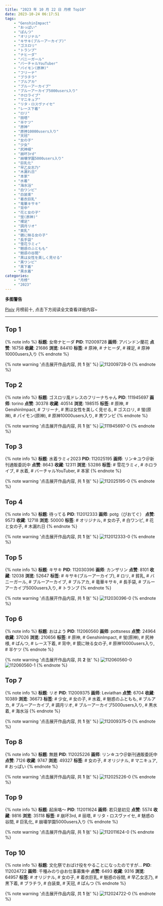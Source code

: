 ```yaml
---
title: "2023 年 10 月 22 日 月榜 Top10"
date: 2023-10-24 06:17:51
tags:
    - "GenshinImpact"
    - "おっぱい"
    - "ぱんつ"
    - "オリジナル"
    - "キサキ(ブルーアーカイブ)"
    - "ゴスロリ"
    - "トランプ"
    - "ナヒーダ"
    - "バニーガール"
    - "バーチャルYouTuber"
    - "パイモン(原神)"
    - "フリーナ"
    - "ブラチラ"
    - "ブルアカ"
    - "ブルーアーカイブ"
    - "ブルーアーカイブ5000users入り"
    - "ホロライブ"
    - "マニキュア"
    - "リタ・ロスヴァイセ"
    - "レース下着"
    - "ロリ"
    - "丽塔"
    - "半ケツ"
    - "原神"
    - "原神10000users入り"
    - "天冠"
    - "女の子"
    - "少女"
    - "尻神様"
    - "崩坏3rd"
    - "崩壊学園5000users入り"
    - "巨乳化"
    - "早乙女志乃"
    - "木漏れ日"
    - "本家"
    - "水着"
    - "海水浴"
    - "白ワンピ"
    - "白装束"
    - "着衣巨乳"
    - "竜華キサキ"
    - "背中"
    - "花と女の子"
    - "蛍(原神)"
    - "裸足"
    - "調月リオ"
    - "貧乳"
    - "鏡に映る女の子"
    - "長手袋"
    - "雪花ラミィ"
    - "魅惑のふともも"
    - "魅惑の谷間"
    - "黒は女性を美しく見せる"
    - "黒ワンピ"
    - "黒下着"
    - "黒水着"
categories:
    - "月榜"
    - "2023"
---
```


<i class="fa fa-triangle-exclamation"></i>**多图警告**<i class="fa fa-triangle-exclamation"></i>

[Pixiv](https://www.pixiv.net/) 月榜前十, 点击下方阅读全文查看详细内容~

<!-- more -->

---

## Top 1

{% note info %}
**标题**: 女帝ナヒーダ
**PID**: 112009728 **画师**: アバンドン蘭花
**点赞**: 16758 **收藏**: 21686 **浏览**: 84410
**标签**: # 原神, # ナヒーダ, # 裸足, # 原神10000users入り
{% endnote %}

{% note warning '点击展开作品内容, 共 **1** 张' %}
![112009728-0](https://i.pixiv.re/img-original/img/2023/09/25/00/04/32/112009728_p0.jpg)
{% endnote %}

## Top 2

{% note info %}
**标题**: ゴスロリ風ドレスのフリーナちゃん
**PID**: 111945697 **画师**: torino
**点赞**: 30378 **收藏**: 40514 **浏览**: 198515
**标签**: # 原神, # GenshinImpact, # フリーナ, # 黒は女性を美しく見せる, # ゴスロリ, # 蛍(原神), # パイモン(原神), # 原神10000users入り, # 黒ワンピ
{% endnote %}

{% note warning '点击展开作品内容, 共 **1** 张' %}
![111945697-0](https://i.pixiv.re/img-original/img/2023/09/23/00/00/40/111945697_p0.jpg)
{% endnote %}

## Top 3

{% note info %}
**标题**: 水着ラミィ2023
**PID**: 112025195 **画师**: リン☆ユウ＠新刊通販委託中
**点赞**: 8643 **收藏**: 12311 **浏览**: 53286
**标签**: # 雪花ラミィ, # ホロライブ, # 水着, # バーチャルYouTuber, # 本家
{% endnote %}

{% note warning '点击展开作品内容, 共 **1** 张' %}
![112025195-0](https://i.pixiv.re/img-original/img/2023/09/25/17/46/33/112025195_p0.png)
{% endnote %}

## Top 4

{% note info %}
**标题**: 待ってる
**PID**: 112012333 **画师**: potg（ぴおてぐ）
**点赞**: 9573 **收藏**: 12718 **浏览**: 50000
**标签**: # オリジナル, # 女の子, # 白ワンピ, # 花と女の子, # 木漏れ日
{% endnote %}

{% note warning '点击展开作品内容, 共 **1** 张' %}
![112012333-0](https://i.pixiv.re/img-original/img/2023/09/25/01/33/24/112012333_p0.jpg)
{% endnote %}

## Top 5

{% note info %}
**标题**: キサキ
**PID**: 112030396 **画师**: カンザリン
**点赞**: 8101 **收藏**: 12038 **浏览**: 52647
**标签**: # キサキ(ブルーアーカイブ), # ロリ, # 貧乳, # バニーガール, # ブルーアーカイブ, # ブルアカ, # 竜華キサキ, # 長手袋, # ブルーアーカイブ5000users入り, # トランプ
{% endnote %}

{% note warning '点击展开作品内容, 共 **1** 张' %}
![112030396-0](https://i.pixiv.re/img-original/img/2023/09/25/21/13/02/112030396_p0.png)
{% endnote %}

## Top 6

{% note info %}
**标题**: おはよう
**PID**: 112060560 **画师**: pottsness
**点赞**: 24964 **收藏**: 37026 **浏览**: 210656
**标签**: # 原神, # GenshinImpact, # 蛍(原神), # 尻神様, # ぱんつ, # レース下着, # 背中, # 鏡に映る女の子, # 原神10000users入り, # 半ケツ
{% endnote %}

{% note warning '点击展开作品内容, 共 **2** 张' %}
![112060560-0](https://i.pixiv.re/img-original/img/2023/09/27/00/00/26/112060560_p0.jpg)
![112060560-1](https://i.pixiv.re/img-original/img/2023/09/27/00/00/26/112060560_p1.jpg)
{% endnote %}

## Top 7

{% note info %}
**标题**: リオ
**PID**: 112009375 **画师**: Leviathan
**点赞**: 6704 **收藏**: 10389 **浏览**: 36673
**标签**: # 少女, # 女の子, # 水着, # 魅惑のふともも, # ブルアカ, # ブルーアーカイブ, # 調月リオ, # ブルーアーカイブ5000users入り, # 黒水着, # 海水浴
{% endnote %}

{% note warning '点击展开作品内容, 共 **1** 张' %}
![112009375-0](https://i.pixiv.re/img-original/img/2023/09/25/00/00/34/112009375_p0.jpg)
{% endnote %}

## Top 8

{% note info %}
**标题**: 無題
**PID**: 112025226 **画师**: リン☆ユウ＠新刊通販委託中
**点赞**: 7126 **收藏**: 9747 **浏览**: 49327
**标签**: # 女の子, # オリジナル, # マニキュア, # おっぱい
{% endnote %}

{% note warning '点击展开作品内容, 共 **1** 张' %}
![112025226-0](https://i.pixiv.re/img-original/img/2023/09/25/17/47/34/112025226_p0.png)
{% endnote %}

## Top 9

{% note info %}
**标题**: 起床咯～
**PID**: 112011624 **画师**: 若只是初见
**点赞**: 5574 **收藏**: 9816 **浏览**: 35118
**标签**: # 崩坏3rd, # 丽塔, # リタ・ロスヴァイセ, # 魅惑の谷間, # 巨乳化, # 崩壊学園5000users入り
{% endnote %}

{% note warning '点击展开作品内容, 共 **1** 张' %}
![112011624-0](https://i.pixiv.re/img-original/img/2023/09/25/01/01/25/112011624_p0.jpg)
{% endnote %}

## Top 10

{% note info %}
**标题**: 文化祭でおばけ役をやることになったのですが…
**PID**: 112024722 **画师**: 千種みのり@お仕事募集中
**点赞**: 6493 **收藏**: 9316 **浏览**: 64957
**标签**: # オリジナル, # 女の子, # 着衣巨乳, # 魅惑の谷間, # 早乙女志乃, # 黒下着, # ブラチラ, # 白装束, # 天冠, # ぱんつ
{% endnote %}

{% note warning '点击展开作品内容, 共 **1** 张' %}
![112024722-0](https://i.pixiv.re/img-original/img/2023/09/25/17/17/06/112024722_p0.jpg)
{% endnote %}
